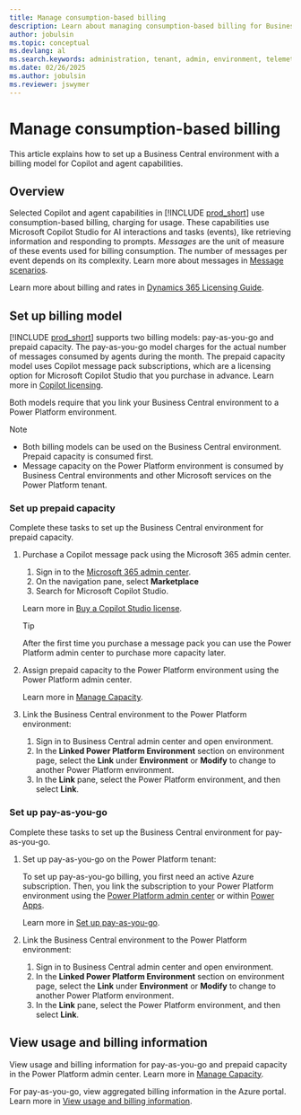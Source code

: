 ```yaml
---
title: Manage consumption-based billing
description: Learn about managing consumption-based billing for Business Central
author: jobulsin
ms.topic: conceptual
ms.devlang: al
ms.search.keywords: administration, tenant, admin, environment, telemetry, billing
ms.date: 02/26/2025
ms.author: jobulsin
ms.reviewer: jswymer
---
```

# Manage consumption-based billing

This article explains how to set up a Business Central environment with a billing model for Copilot and agent capabilities.

## Overview

Selected Copilot and agent capabilities in [!INCLUDE [prod_short](../includes/prod_short.md)] use consumption-based billing, charging for usage. These capabilities use Microsoft Copilot Studio for AI interactions and tasks (events), like retrieving information and responding to prompts. *Messages* are the unit of measure of these events used for billing consumption. The number of messages per event depends on its complexity. Learn more about messages in [Message scenarios](/microsoft-copilot-studio/requirements-messages-management#message-scenarios).

Learn more about billing and rates in [Dynamics 365 Licensing Guide](https://go.microsoft.com/fwlink/?LinkId=866544).

## Set up billing model 

[!INCLUDE [prod_short](../includes/prod_short.md)] supports two billing models: pay-as-you-go and prepaid capacity. The pay-as-you-go model charges for the actual number of messages consumed by agents during the month. The prepaid capacity model uses Copilot message pack subscriptions, which are a licensing option for Microsoft Copilot Studio that you purchase in advance. Learn more in [Copilot licensing](/microsoft-copilot-studio/billing-licensing?branch=main).

Both models require that you link your Business Central environment to a Power Platform environment.

> [!NOTE]
> - Both billing models can be used on the Business Central environment. Prepaid capacity is consumed first.
> - Message capacity on the Power Platform environment is consumed by Business Central environments and other Microsoft services on the Power Platform tenant.

### Set up prepaid capacity

Complete these tasks to set up the Business Central environment for prepaid capacity.

1. Purchase a Copilot message pack using the Microsoft 365 admin center.

   1. Sign in to the [Microsoft 365 admin center](https://admin.microsoft.com).
   1. On the navigation pane, select **Marketplace**
   1. Search for Microsoft Copilot Studio.

   Learn more in [Buy a Copilot Studio license](/microsoft-copilot-studio/requirements-licensing?branch=main&tabs=web).

   > [!TIP]
   > After the first time you purchase a message pack you can use the Power Platform admin center to purchase more capacity later.

1. Assign prepaid capacity to the Power Platform environment using the Power Platform admin center.

   Learn more in [Manage Capacity](/power-platform/admin/manage-copilot-studio-messages-capacity?tabs=new#manage-capacity).

1. Link the Business Central environment to the Power Platform environment:

   1. Sign in to Business Central admin center and open environment.
   1. In the **Linked Power Platform Environment** section on environment page, select the **Link** under **Environment** or **Modify** to change to another Power Platform environment.
   1. In the **Link** pane, select the Power Platform environment, and then select **Link**.  

### Set up pay-as-you-go

Complete these tasks to set up the Business Central environment for pay-as-you-go.

1. Set up pay-as-you-go on the Power Platform tenant:

   To set up pay-as-you-go billing, you first need an active Azure subscription. Then, you link the subscription to your Power Platform environment using the [Power Platform admin center](https://admin.powerplatform.microsoft.com/) or within [Power Apps](https://make.powerapps.com/).

   Learn more in [Set up pay-as-you-go](/power-platform/admin/pay-as-you-go-set-up).
1. Link the Business Central environment to the Power Platform environment:

   1. Sign in to Business Central admin center and open environment.
   1. In the **Linked Power Platform Environment** section on environment page, select the **Link** under **Environment** or **Modify** to change to another Power Platform environment.
   1. In the **Link** pane, select the Power Platform environment, and then select **Link**.  

## View usage and billing information

View usage and billing information for pay-as-you-go and prepaid capacity in the Power Platform admin center. Learn more in [Manage Capacity](/power-platform/admin/manage-copilot-studio-messages-capacity).

For pay-as-you-go, view aggregated billing information in the Azure portal. Learn more in [View usage and billing information](/power-platform/admin/pay-as-you-go-usage-costs).